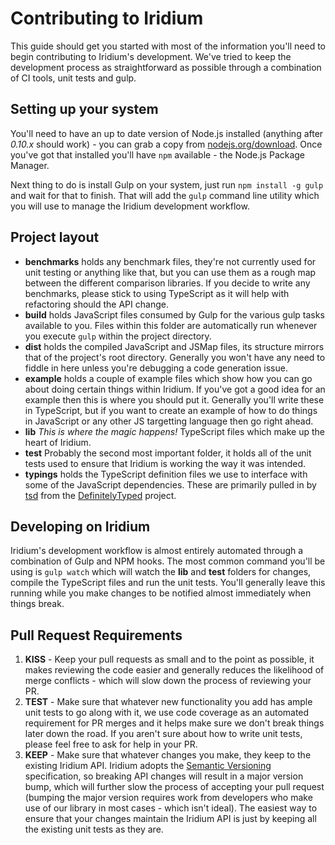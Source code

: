 # Contributing to Iridium
This guide should get you started with most of the information you'll need to begin contributing to Iridium's development.
We've tried to keep the development process as straightforward as possible through a combination of CI tools, unit tests and gulp.

## Setting up your system
You'll need to have an up to date version of Node.js installed (anything after *0.10.x* should work) - you can grab a copy from
[nodejs.org/download](https://nodejs.org/download/). Once you've got that installed you'll have `npm` available - the Node.js
Package Manager.

Next thing to do is install Gulp on your system, just run `npm install -g gulp` and wait for that to finish. That will add the
`gulp` command line utility which you will use to manage the Iridium development workflow.

## Project layout

 - **benchmarks** holds any benchmark files, they're not currently used for unit testing or anything like that, but you can use
   them as a rough map between the different comparison libraries. If you decide to write any benchmarks, please stick to using
   TypeScript as it will help with refactoring should the API change.
 - **build** holds JavaScript files consumed by Gulp for the various gulp tasks available to you. Files within this folder are
   automatically run whenever you execute `gulp` within the project directory.
 - **dist** holds the compiled JavaScript and JSMap files, its structure mirrors that of the project's root directory. Generally
   you won't have any need to fiddle in here unless you're debugging a code generation issue.
 - **example** holds a couple of example files which show how you can go about doing certain things within Iridium. If you've got
   a good idea for an example then this is where you should put it. Generally you'll write these in TypeScript, but if you want
   to create an example of how to do things in JavaScript or any other JS targetting language then go right ahead.
 - **lib** *This is where the magic happens!* TypeScript files which make up the heart of Iridium.
 - **test** Probably the second most important folder, it holds all of the unit tests used to ensure that Iridium is working the
   way it was intended.
 - **typings** holds the TypeScript definition files we use to interface with some of the JavaScript dependencies. These are
   primarily pulled in by [tsd](http://definitelytyped.org/tsd/) from the [DefinitelyTyped](http://definitelytyped.org/)
   project.
   
## Developing on Iridium
Iridium's development workflow is almost entirely automated through a combination of Gulp and NPM hooks. The most common command
you'll be using is `gulp watch` which will watch the **lib** and **test** folders for changes, compile the TypeScript files and
run the unit tests. You'll generally leave this running while you make changes to be notified almost immediately when things
break.

## Pull Request Requirements
1. **KISS** - Keep your pull requests as small and to the point as possible, it makes reviewing the code easier and generally reduces
   the likelihood of merge conflicts - which will slow down the process of reviewing your PR.
2. **TEST** - Make sure that whatever new functionality you add has ample unit tests to go along with it, we use code coverage as an
   automated requirement for PR merges and it helps make sure we don't break things later down the road. If you aren't sure about
   how to write unit tests, please feel free to ask for help in your PR.
3. **KEEP** - Make sure that whatever changes you make, they keep to the existing Iridium API. Iridium adopts the 
   [Semantic Versioning](http://semver.org) specification, so breaking API changes will result in a major version bump, which
   will further slow the process of accepting your pull request (bumping the major version requires work from developers who make
   use of our library in most cases - which isn't ideal). The easiest way to ensure that your changes maintain the Iridium API
   is just by keeping all the existing unit tests as they are.
